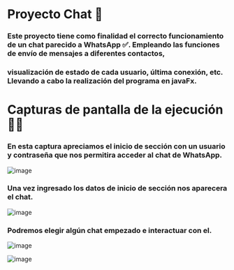 # Proyecto Chat 💬

### Este proyecto tiene como finalidad el correcto funcionamiento de un chat parecido a WhatsApp ✅. Empleando las funciones de envío de mensajes a diferentes contactos,
### visualización de estado de cada usuario, última conexión, etc. Llevando a cabo la realización del programa en javaFx. 

# Capturas de pantalla de la ejecución 👨‍💻
### En esta captura apreciamos el inicio de sección con un usuario y contraseña que nos permitira acceder al chat de WhatsApp.
![image](https://user-images.githubusercontent.com/99735542/211963421-5f46c961-eba2-4631-9493-c29db1e1fa35.png)

### Una vez ingresado los datos de inicio de sección nos aparecera el chat.
![image](https://user-images.githubusercontent.com/99735542/211966354-fefa2100-b2fa-4e1c-9da2-2aff915a2144.png)


### Podremos elegir algún chat empezado e interactuar con el.
![image](https://user-images.githubusercontent.com/99735542/211966422-2ea263ac-3391-4d1f-a177-df0a62c889a9.png)


![image](https://user-images.githubusercontent.com/99735542/211966498-66275f5b-900e-4945-ad53-1e785f18832a.png)


